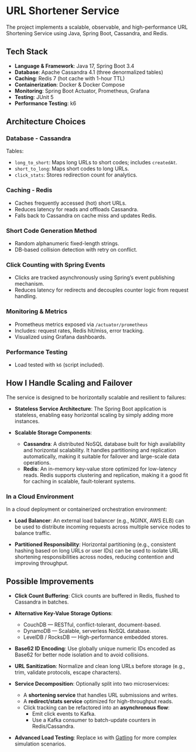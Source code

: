 # URL Shortener Service

The project implements a scalable, observable, and high-performance URL Shortening Service using Java, Spring Boot, Cassandra, and Redis.

## Tech Stack

- **Language & Framework**: Java 17, Spring Boot 3.4
- **Database**: Apache Cassandra 4.1 (three denormalized tables)
- **Caching**: Redis 7 (hot cache with 1-hour TTL)
- **Containerization**: Docker & Docker Compose
- **Monitoring**: Spring Boot Actuator, Prometheus, Grafana
- **Testing**: JUnit 5
- **Performance Testing**: k6


## Architecture Choices

### Database - Cassandra

Tables:
- `long_to_short`: Maps long URLs to short codes; includes `createdAt`.
- `short_to_long`: Maps short codes to long URLs.
- `click_stats`: Stores redirection count for analytics.

### Caching - Redis

- Caches frequently accessed (hot) short URLs.
- Reduces latency for reads and offloads Cassandra.
- Falls back to Cassandra on cache miss and updates Redis.

### Short Code Generation Method

- Random alphanumeric fixed-length strings.
- DB-based collision detection with retry on conflict.

### Click Counting with Spring Events

- Clicks are tracked asynchronously using Spring’s event publishing mechanism.
- Reduces latency for redirects and decouples counter logic from request handling.

### Monitoring & Metrics

- Prometheus metrics exposed via `/actuator/prometheus`
- Includes: request rates, Redis hit/miss, error tracking.
- Visualized using Grafana dashboards.

### Performance Testing

- Load tested with `k6` (script included).


## How I Handle Scaling and Failover

The service is designed to be horizontally scalable and resilient to failures:

- **Stateless Service Architecture**: The Spring Boot application is stateless, enabling easy horizontal scaling by simply adding more instances.

- **Scalable Storage Components**:
  - **Cassandra**: A distributed NoSQL database built for high availability and horizontal scalability. It handles partitioning and replication automatically, making it suitable for failover and large-scale data operations.
  - **Redis**: An in-memory key-value store optimized for low-latency reads. Redis supports clustering and replication, making it a good fit for caching in scalable, fault-tolerant systems.

### In a Cloud Environment

In a cloud deployment or containerized orchestration environment:

- **Load Balancer**: An external load balancer (e.g., NGINX, AWS ELB) can be used to distribute incoming requests across multiple service nodes to balance traffic.

- **Partitioned Responsibility**: Horizontal partitioning (e.g., consistent hashing based on long URLs or user IDs) can be used to isolate URL shortening responsibilities across nodes, reducing contention and improving throughput.


## Possible Improvements

- **Click Count Buffering**: Click counts are buffered in Redis, flushed to Cassandra in batches.

- **Alternative Key-Value Storage Options**:
  - CouchDB — RESTful, conflict-tolerant, document-based.
  - DynamoDB — Scalable, serverless NoSQL database.
  - LevelDB / RocksDB — High-performance embedded stores.

- **Base62 ID Encoding**: Use globally unique numeric IDs encoded as Base62 for better node isolation and to avoid collisions.

- **URL Sanitization**: Normalize and clean long URLs before storage (e.g., trim, validate protocols, escape characters).

- **Service Decomposition**: Optionally split into two microservices:
  - A **shortening service** that handles URL submissions and writes.
  - A **redirect/stats service** optimized for high-throughput reads.
  - Click tracking can be refactored into an **asynchronous flow**:
    - Emit click events to Kafka.
    - Use a Kafka consumer to batch-update counters in Redis/Cassandra.

- **Advanced Load Testing**: Replace `k6` with [Gatling](https://gatling.io/) for more complex simulation scenarios.